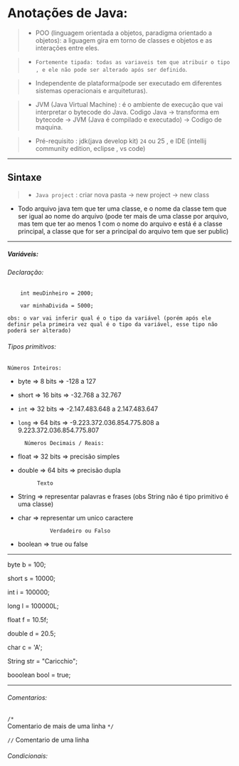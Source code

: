 # Anotações de Java:

> - POO (linguagem orientada a objetos, paradigma orientado a objetos): a liguagem gira em torno de classes e objetos e as interações entre eles.

> - `Fortemente tipada: todas as variaveis tem que atribuir o tipo , e ele não pode ser alterado após ser definido`.

> - Independente de plataforma(pode ser executado em diferentes sistemas operacionais e arquiteturas).

> - JVM (Java Virtual Machine) : é o ambiente de execução que vai interpretar o bytecode do  Java.
    Codigo Java  -> transforma em bytecode -> JVM (Java é compilado e executado) -> Codigo de maquina.

> - Pré-requisito : jdk(java develop kit) `24` ou 25 , e IDE (intellij community edition, eclipse , vs code)

---

## Sintaxe

> - `Java project` : criar nova pasta -> new project -> new class

- Todo arquivo java tem que ter uma classe, e o nome da classe tem que ser igual ao nome do arquivo (pode ter mais de uma classe por arquivo, mas tem que ter ao menos 1 com o nome do arquivo e está é a classe principal, a classe que for ser a principal do arquivo tem que ser public)

---

##### Variáveis:

###### Declaração:
        int meuDinheiro = 2000;

        var minhaDivida = 5000;

    obs: o var vai inferir qual é o tipo da variável (porém após ele definir pela primeira vez qual é o tipo da variável, esse tipo não poderá ser alterado)

###### Tipos primitivos:
    Números Inteiros:
- byte => 8 bits => -128 a 127
- short => 16 bits => -32.768 a 32.767
- `int` => 32 bits => -2.147.483.648 a 2.147.483.647
- `long` => 64 bits => -9.223.372.036.854.775.808 a 9.223.372.036.854.775.807

        Números Decimais / Reais:
- float => 32 bits => precisão simples
- double => 64 bits => precisão dupla

            Texto
- String => representar palavras e frases (obs String não é tipo primitivo é uma classe)
- char => representar um unico caractere

                Verdadeiro ou Falso
- boolean => true ou false

---

byte b = 100;

short s = 10000;

int i = 100000;

long l = 100000L;

float f = 10.5f;

double d = 20.5;

char c = 'A';

String str = "Caricchio";

booolean bool = true;

---

###### Comentarios: 

`/*`   
Comentario de mais de uma linha
 `*/`     


`//` Comentario de uma linha

###### Condicionais:

